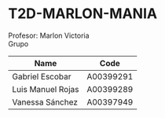 # T2D-MARLON-MANIA
Profesor: Marlon Victoria
<br>
Grupo

| Name | Code |
| ----------- | ----------- |
| Gabriel Escobar | A00399291 |
| Luis Manuel Rojas | A00399289 |
| Vanessa Sánchez | A00397949 |


